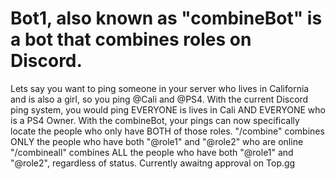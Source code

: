 # Bot1, also known as "combineBot" is a bot that combines roles on Discord.
Lets say you want to ping someone in your server who lives in California and is also a girl, so you ping @Cali and @PS4.
With the current Discord ping system, you would ping EVERYONE is lives in Cali AND EVERYONE who is a PS4 Owner.
With the combineBot, your pings can now specifically locate the people who only have BOTH of those roles.
"/combine" combines ONLY the people who have both "@role1" and "@role2" who are online
"/combineall" combines ALL the people who have both "@role1" and "@role2", regardless of status.
Currently awaitng approval on Top.gg
